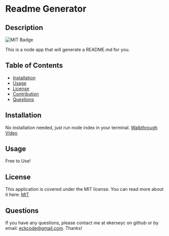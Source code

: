 # Readme Generator

## Description

![MIT Badge](https://img.shields.io/badge/License-MIT-blue)

This is a node app that will generate a README.md for you.

## Table of Contents

- [Installation](#installation)
- [Usage](#usage)
- [License](#license)
- [Contribution](#contribution)
- [Questions](#questions)

## Installation

No installation needed, just run node index in your terminal.
[Walkthrough Video](https://youtu.be/bSO6Y_xDe3k)

## Usage

Free to Use!

## License
  
  This application is covered under the MIT license. You can read more about it here: [MIT](http://opensource.org/licenses/MIT)

## Questions

If you have any questions, please contact me at ekerseyc on github or by email: eckcode@gmail.com. Thanks!
